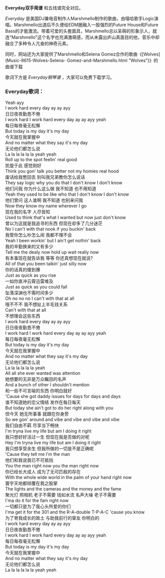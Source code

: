 

**Everyday双手简谱** 和五线谱完全对应。

_Everyday_
是美国DJ兼电音制作人Marshmello制作的歌曲，由嘻哈歌手Logic演唱。Marshmello出道后不久便给EDM圈融入一股强烈的Future
House和Future
Bass的才能激流。带着可爱的头套面具，Marshmello总以呆萌的形象示人，就连“Marshmello”这个名字也充满激萌感，而从未露出庐山真面目的他，音乐中却融合了多种令人亢奋的神奇元素。

同时，网站还为大家提供了Marshmello和Selena Gomez合作的歌曲《[Wolves](Music-8615-Wolves-Selena-
Gomez-and-Marshmello.html "Wolves")》的曲谱下载

歌词下方是 _Everyday钢琴谱_ ，大家可以免费下载学习。

### Everyday歌词：

Yeah ayy  
I work hard every day ay ay ayy  
日日夜夜勤恳不倦  
I work hard I work hard every day ay ay ayy yeah  
每日每夜毫无松懈  
But today is my day it's my day  
今天就在我掌握中  
And no matter what they say it's my day  
无论他们都怎么说  
La la la la la la yeah yeah  
Roll up to the spot feelin' real good  
凯旋于此 感觉刚好  
Think you gon' talk you better not my homies real hood  
废话给我憋回去 别叫我兄弟教你怎么说话  
They say logic why you do that I don't know I don't know  
他们问我 你为什么这么做 我不知道 也不用知道  
Yeah they used to be like who that I don't know I don't know  
他们曾问 这人谁啊 我不知道 也别来问我  
Now they know my name wherever I go  
现在我的名字 人尽皆知  
Used to think that's what I wanted but now just don't know  
曾以为这就是我追寻的东西 但现在却多了几分迷茫  
No I can't with that nook if you buckin' back  
我管你怎么吵怎么闹 我都不理不会  
Yeah I been workin' but I ain't get nothin' back  
我的辛勤换来的又有多少  
Tell me the dealy now hold up wait really now  
有本事现在就告诉我 等等 你还真想现在就说?  
All of that you been talkin' just silly now  
你的话真的傻到爆  
Just as quick as you rise  
一如你直冲云霄迅雷难及  
Just as quick as you could fall  
坠落深渊也不需时间多少  
Oh no no no I can't with that at all  
哦不不不 我不想扯上半毛钱关系  
Can't with that at all  
不想理会这些东西  
I work hard every day ay ay ayy  
日日夜夜勤恳不倦  
I work hard I work hard every day ay ay ayy yeah  
每日每夜毫无松懈  
But today is my day it's my day  
今天就在我掌握中  
And no matter what they say it's my day  
无论他们都怎么说  
La la la la la la yeah  
All all she ever wanted was attention  
她想要的无非是万众瞩目的名声  
And a bunch of other I shouldn't mention  
和一些不可言喻的东西 你明白就好  
'Cause she got daddy issues for days for days and days  
谁不知道她的恋父情结 发作在每日每天  
But today she ain't got to do her right along with you  
但今天 她无所事事 就跟在你身旁  
So we gon' around and vibe and vibe and vibe and vibe  
我们自由不羁 尽享当下畅快  
I'm tryna live my life but am I doing it right  
我只想好好活过一生 但现在我是否做的对呢  
Hey I'm tryna live my life but am I doing it right  
我只想享受余生 但我所做的一切是不是正确呢  
'Cause they tell me I'm the man  
他们和我说我已不可抵挡  
You the man right now you the man right now  
你已经长大成人 成为了无可匹敌的存在  
With the whole wide world in the palm of your hand right now  
寰宇天地都倾覆在我之股掌  
The lights and the cameras and the money and the fame  
聚光灯 照相机 老子不需要 钱如水流 名声大噪 老子不需要  
I'ma do it for the fam right now  
一切都只是为了我心头所爱的你们  
I'ma get it for the 301 and the R-A-double T-P-A-C 'cause you know  
为了育我成长的故土 与助我前行的挚友 你明白的  
I work hard every day ay ay ayy  
日日夜夜勤恳不倦  
I work hard I work hard every day ay ay ayy yeah  
每日每夜毫无松懈  
But today is my day it's my day  
今天就在我掌握中  
And no matter what they say it's my day  
无论他们都怎么说  
La la la la la la yeah yeah

